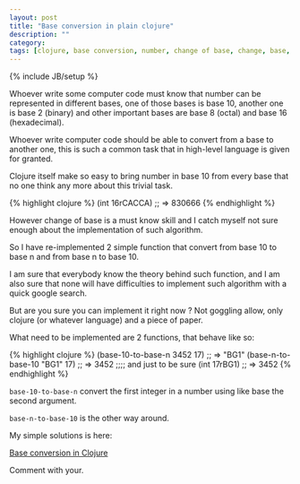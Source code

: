 ```yaml
---
layout: post
title: "Base conversion in plain clojure"
description: ""
category: 
tags: [clojure, base conversion, number, change of base, change, base, int, integer]
---
```

{% include JB/setup %}

Whoever write some computer code must know that number can be represented in different bases, one of those bases is base 10, another one is base 2 (binary) and other important bases are base 8 (octal) and base 16 (hexadecimal).

Whoever write computer code should be able to convert from a base to another one, this is such a common task that in high-level language is given for granted.

Clojure itself make so easy to bring number in base 10 from every base that no one think any more about this trivial task.

{% highlight clojure %}
(int 16rCACCA)
;; => 830666
{% endhighlight %}

However change of base is a must know skill and I catch myself not sure enough about the implementation of such algorithm.

So I have re-implemented 2 simple function that convert from base 10 to base n and from base n to base 10.

I am sure that everybody know the theory behind such function, and I am also sure that none will have difficulties to implement such algorithm with a quick google search.

But are you sure you can implement it right now ?
Not goggling allow, only clojure (or whatever language) and a piece of paper.

What need to be implemented are 2 functions, that behave like so:

{% highlight clojure %}
(base-10-to-base-n 3452 17)
;; => "BG1"
(base-n-to-base-10 "BG1" 17)
;; => 3452
;;;; and just to be sure
(int 17rBG1)
;; => 3452
{% endhighlight %}

`base-10-to-base-n` convert the first integer in a number using like base the second argument.

`base-n-to-base-10` is the other way around.

My simple solutions is here:

[Base conversion in Clojure](https://gist.github.com/siscia/5939462)

Comment with your.

